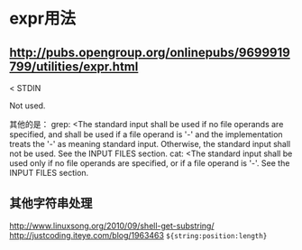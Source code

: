 # expr用法
## http://pubs.opengroup.org/onlinepubs/9699919799/utilities/expr.html

<
STDIN

Not used.

其他的是：
grep:
<The standard input shall be used if no file operands are specified, and shall be used if a file operand is '-' and the implementation treats the '-' as meaning standard input. Otherwise, the standard input shall not be used. See the INPUT FILES section.
cat:
<The standard input shall be used only if no file operands are specified, or if a file operand is '-'. See the INPUT FILES section.

## 其他字符串处理
http://www.linuxsong.org/2010/09/shell-get-substring/
http://justcoding.iteye.com/blog/1963463
`${string:position:length}`

